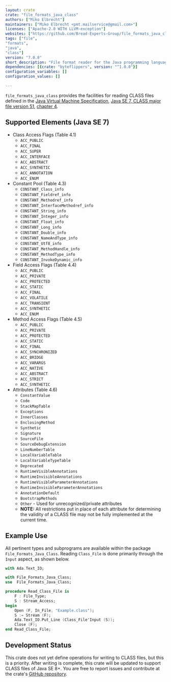 ```yaml
---
layout: crate
crate: "file_formats_java_class"
authors: ["Miko Elbrecht"]
maintainers: ["Miko Elbrecht <pmt.mailservice@gmail.com>"]
licenses: ["Apache-2.0 WITH LLVM-exception"]
websites: ["https://github.com/Bread-Experts-Group/file_formats_java_class"]
tags: ["file",
"formats",
"java",
"class"]
version: "7.0.0"
short_description: "File format reader for the Java programming language CLASS file format"
dependencies: [{crate: "byteflippers", version: "^1.0.0"}]
configuration_variables: []
configuration_values: []

---
```

`file_formats_java_class` provides the facilities for reading CLASS files defined
in the [Java Virtual Machine Specification](https://docs.oracle.com/javase/specs/),
[Java SE 7, CLASS major file version 51](https://docs.oracle.com/javase/specs/jvms/se7/html/index.html),
[chapter 4](https://docs.oracle.com/javase/specs/jvms/se7/html/jvms-4.html).

Supported Elements (Java SE 7)
------------------------------
- Class Access Flags (Table 4.1)
  - `ACC_PUBLIC`
  - `ACC_FINAL`
  - `ACC_SUPER`
  - `ACC_INTERFACE`
  - `ACC_ABSTRACT`
  - `ACC_SYNTHETIC`
  - `ACC_ANNOTATION`
  - `ACC_ENUM`
- Constant Pool (Table 4.3)
  - `CONSTANT_Class_info`
  - `CONSTANT_Fieldref_info`
  - `CONSTANT_Methodref_info`
  - `CONSTANT_InterfaceMethodref_info`
  - `CONSTANT_String_info`
  - `CONSTANT_Integer_info`
  - `CONSTANT_Float_info`
  - `CONSTANT_Long_info`
  - `CONSTANT_Double_info`
  - `CONSTANT_NameAndType_info`
  - `CONSTANT_Utf8_info`
  - `CONSTANT_MethodHandle_info`
  - `CONSTANT_MethodType_info`
  - `CONSTANT_InvokeDynamic_info`
- Field Access Flags (Table 4.4)
  - `ACC_PUBLIC`
  - `ACC_PRIVATE`
  - `ACC_PROTECTED`
  - `ACC_STATIC`
  - `ACC_FINAL`
  - `ACC_VOLATILE`
  - `ACC_TRANSIENT`
  - `ACC_SYNTHETIC`
  - `ACC_ENUM`
- Method Access Flags (Table 4.5)
  - `ACC_PUBLIC`
  - `ACC_PRIVATE`
  - `ACC_PROTECTED`
  - `ACC_STATIC`
  - `ACC_FINAL`
  - `ACC_SYNCHRONIZED`
  - `ACC_BRIDGE`
  - `ACC_VARARGS`
  - `ACC_NATIVE`
  - `ACC_ABSTRACT`
  - `ACC_STRICT`
  - `ACC_SYNTHETIC`
- Attributes (Table 4.6)
  - `ConstantValue`
  - `Code`
  - `StackMapTable`
  - `Exceptions`
  - `InnerClasses`
  - `EnclosingMethod`
  - `Synthetic`
  - `Signature`
  - `SourceFile`
  - `SourceDebugExtension`
  - `LineNumberTable`
  - `LocalVariableTable`
  - `LocalVariableTypeTable`
  - `Deprecated`
  - `RuntimeVisibleAnnotations`
  - `RuntimeInvisibleAnnotations`
  - `RuntimeVisibleParameterAnnotations`
  - `RuntimeInvisibleParameterAnnotations`
  - `AnnotationDefault`
  - `BootstrapMethods`
  - `Other` - Used for unrecognized/private attributes
  - **NOTE:** All restrictions put in place of each attribute for determining the validity of a CLASS file may not be fully implemented at the current time.

Example Use
-----------
All pertinent types and subprograms are available within the package 
`File_Formats_Java_Class`. Reading `Class_File` is done primarily through the `Input` aspect,
as shown below.
```ada
with Ada.Text_IO;

with File_Formats_Java_Class;
use  File_Formats_Java_Class;

procedure Read_Class_File is
    F : File_Type;
    S : Stream_Access;
begin
    Open (F, In_File, "Example.class");
    S := Stream (F);
    Ada.Text_IO.Put_Line (Class_File'Input (S));
    Close (F);
end Read_Class_File;
```

Development Status
------------------
This crate does not yet define operations for writing to CLASS files, but this is a priority.
After writing is complete, this crate will be updated to support CLASS files of Java SE 8+.
You are free to report issues and contribute at the crate's [GitHub repository](https://github.com/Bread-Experts-Group/file_formats_java_class).


